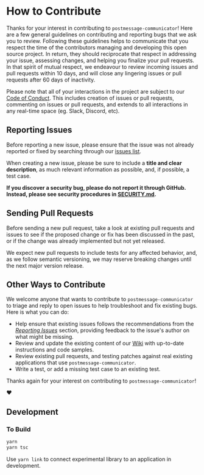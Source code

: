 # How to Contribute

Thanks for your interest in contributing to `postmessage-communicator`! Here are
a few general guidelines on contributing and reporting bugs that we ask you to
review. Following these guidelines helps to communicate that you respect the
time of the contributors managing and developing this open source project. In
return, they should reciprocate that respect in addressing your issue, assessing
changes, and helping you finalize your pull requests. In that spirit of mutual
respect, we endeavour to review incoming issues and pull requests within 10
days, and will close any lingering issues or pull requests after 60 days of
inactivity.

Please note that all of your interactions in the project are subject to our
[Code of Conduct](CODE_OF_CONDUCT.md). This includes creation of issues or pull
requests, commenting on issues or pull requests, and extends to all interactions
in any real-time space (eg. Slack, Discord, etc).

## Reporting Issues

Before reporting a new issue, please ensure that the issue was not already
reported or fixed by searching through our
[issues list](https://github.com/wayfair-incubator/postmessage-communicator/issues).

When creating a new issue, please be sure to include a **title and clear
description**, as much relevant information as possible, and, if possible, a
test case.

**If you discover a security bug, please do not report it through GitHub.
Instead, please see security procedures in [SECURITY.md](SECURITY.md).**

## Sending Pull Requests

Before sending a new pull request, take a look at existing pull requests and
issues to see if the proposed change or fix has been discussed in the past, or
if the change was already implemented but not yet released.

We expect new pull requests to include tests for any affected behavior, and, as
we follow semantic versioning, we may reserve breaking changes until the next
major version release.

## Other Ways to Contribute

We welcome anyone that wants to contribute to `postmessage-communicator` to
triage and reply to open issues to help troubleshoot and fix existing bugs. Here
is what you can do:

- Help ensure that existing issues follows the recommendations from the
  _[Reporting Issues](#reporting-issues)_ section, providing feedback to the
  issue's author on what might be missing.
- Review and update the existing content of our
  [Wiki](https://github.com/wayfair-incubator/postmessage-communicator/wiki)
  with up-to-date instructions and code samples.
- Review existing pull requests, and testing patches against real existing
  applications that use `postmessage-communicator`.
- Write a test, or add a missing test case to an existing test.

Thanks again for your interest on contributing to `postmessage-communicator`!

:heart:

## Development

### To Build

```bash
yarn
yarn tsc
```

Use `yarn link` to connect experimental library to an application in
development.
